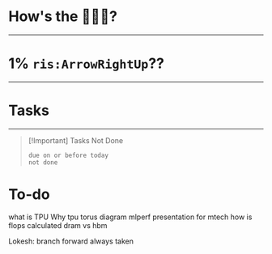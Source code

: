# How's the 🌄🌅🌇?

---

# 1% `ris:ArrowRightUp`??

---

# Tasks

---

> [!Important] Tasks Not Done
>
>```tasks
>due on or before today
>not done

# To-do
what is TPU 
Why tpu 
torus diagram
mlperf
presentation for mtech
how is flops calculated
dram vs hbm



Lokesh:
branch forward always taken

